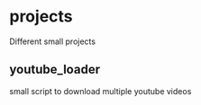 # projects

Different small projects

## youtube_loader

small script to download multiple youtube videos
